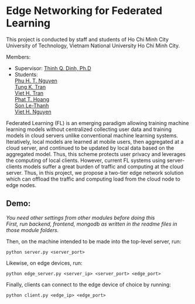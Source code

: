 # Edge Networking for Federated Learning

This project is conducted by staff and students of Ho Chi Minh City University of Technology, Vietnam National University Ho Chi Minh City.

Members:
* Supervisor: [Thinh Q. Dinh, Ph.D](https://sites.google.com/site/thinhqdinh/home)
* Students:\
[Phu H. T. Nguyen](https://www.linkedin.com/in/ph%C3%BA-nguy%E1%BB%85n-86a980200/)\
[Tung K. Tran](https://github.com/KhanhTungTran)\
[Viet H. Tran](https://github.com/HoangViet144)\
[Phat T. Hoang](https://github.com/hoangphatmonter)\
[Son Le-Thanh](https://github.com/sonLe-Thanh)\
[Viet H. Nguyen](https://github.com/vietnguyen2000)

Federated Learning (FL) is an emerging paradigm allowing training machine learning models without centralized collecting user data and training models in cloud servers unlike conventional machine learning systems. Iteratively, local models are learned at mobile users, then aggregated at a cloud server, and continued to be updated by local data based on the aggregated model. Thus, this scheme protects user privacy and leverages the computing of local clients. However, current FL systems using server-clients models suffer a great burden of traffic and computing at the cloud server. Thus, in this project, we propose a two-tier edge network solution which can offload the traffic and computing load from the cloud node to edge nodes.

## Demo:
*You need other settings from other modules before doing this*\
*First, run backend, frontend, mongodb as written in the readme files in those module folders.*

Then, on the machine intended to be made into the top-level server, run:
```
python server.py <server_port>
```

Likewise, on edge devices, run:
```
python edge_server.py <server_ip> <server_port> <edge_port>
```

Finally, clients can connect to the edge device of choice by running:
```
python client.py <edge_ip> <edge_port>
```
